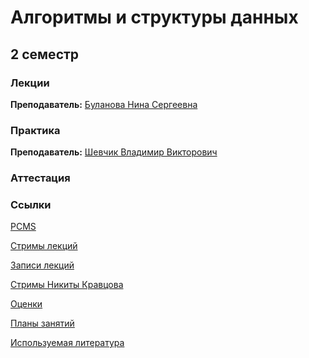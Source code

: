 # Алгоритмы и структуры данных

## 2 семестр

### Лекции

**Преподаватель:** [Буланова Нина Сергеевна](https://isu.ifmo.ru/person/152864)

### Практика

**Преподаватель:** [Шевчик Владимир Викторович](https://isu.ifmo.ru/person/242579)

### Аттестация

### Ссылки

[PCMS](http://neerc.ifmo.ru/p)

[Стримы лекций](https://www.twitch.tv/ninokfox)

[Записи лекций](https://www.youtube.com/channel/UC6QpOmCIkQnAgQGusIbSgYw/videos)

[Стримы Никиты Кравцова](https://www.twitch.tv/linn1024)

[Оценки](https://docs.google.com/spreadsheets/d/1pebK1mKc5BNyNZmPyqqMYgQ5gn6ptTENzsajICKwSIo/edit#gid=192058897)

[Планы занятий](https://docs.google.com/spreadsheets/d/1L2ja62S3xaAG9tGxOjSkV_20swbb0-o051aTwjcLyiA/edit#gid=1873012480)

[Используемая литература](https://docs.google.com/spreadsheets/d/1L2ja62S3xaAG9tGxOjSkV_20swbb0-o051aTwjcLyiA/edit#gid=1158159178)
